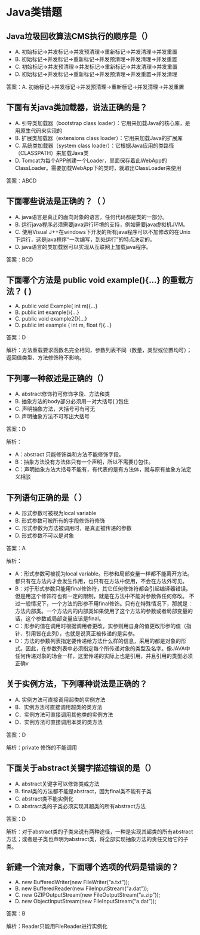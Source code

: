 # Java类错题

## Java垃圾回收算法CMS执行的顺序是（）
- A. 初始标记->并发标记->并发预清理->重新标记->并发清理->并发重置 
- B. 初始标记->并发标记->重新标记->并发预清理->并发清理->并发重置
- C. 初始标记->并发预清理->并发标记->重新标记->并发清理->并发重置
- D. 初始标记->并发标记->重新标记->并发预清理->并发重置->并发清理

答案：A. 初始标记->并发标记->并发预清理->重新标记->并发清理->并发重置 

## 下面有关java类加载器，说法正确的是？
- A. 引导类加载器（bootstrap class loader）：它用来加载Java的核心库，是用原生代码来实现的
- B. 扩展类加载器（extensions class loader）：它用来加载Java的扩展库
- C. 系统类加载器（system class loader）：它根据Java应用的类路径（CLASSPATH）来加载Java类
- D. Tomcat为每个APP创建一个Loader，里面保存着此WebApp的ClassLoader。需要加载WebApp下的类时，就取出ClassLoader来使用

答案：ABCD

## 下面哪些说法是正确的？（ ）
- A. java语言是真正的面向对象的语言，任何代码都是类的一部分。
- B. 运行java程序必须需要java运行环境的支持，例如需要java虚拟机JVM。
- C. 使用Visual J++在windows下开发的所有java程序可以不加修改的在Unix下运行，这是java程序“一次编写，到处运行”的特点决定的。
- D. java语言的类加载器可以实现从互联网上加载java程序。

答案：BCD

## 下面哪个方法是 public void  example(){...} 的重载方法？ ( )
- A. public void Example( int m){...}
- B. public int example(){...}
- C. public void example2(){...}
- D. public int example ( int m, float f){...}

答案：D

解析：方法重载要求函数名完全相同，参数列表不同（数量，类型或位置均可）；返回值类型、方法修饰符不影响。

## 下列哪一种叙述是正确的（）
- A. abstract修饰符可修饰字段、方法和类
- B. 抽象方法的body部分必须用一对大括号{ }包住
- C. 声明抽象方法，大括号可有可无
- D. 声明抽象方法不可写出大括号

答案：D

解析：
- A：abstract 只能修饰类和方法不能修饰字段。
- B：抽象方法没有方法体只有一个声明，所以不需要{}包住。
- C：声明抽象方法大括号不能有，有代表的是有方法体，就与原有抽象方法定义相驳

## 下列语句正确的是（ ）
- A. 形式参数可被视为local variable
- B. 形式参数可被所有的字段修饰符修饰
- C. 形式参数为方法被调用时，是真正被传递的参数
- D. 形式参数不可以是对象

答案：A

解析：
- A：形式参数可被视为local variable。形参和局部变量一样都不能离开方法。都只有在方法内才会发生作用，也只有在方法中使用，不会在方法外可见。
- B：对于形式参数只能用final修饰符，其它任何修饰符都会引起编译器错误。但是用这个修饰符也有一定的限制，就是在方法中不能对参数做任何修改。 不过一般情况下，一个方法的形参不用final修饰。只有在特殊情况下，那就是：方法内部类。一个方法内的内部类如果使用了这个方法的参数或者局部变量的话，这个参数或局部变量应该是final。 
- C：形参的值在调用时根据调用者更改，实参则用自身的值更改形参的值（指针、引用皆在此列），也就是说真正被传递的是实参。
- D：方法的参数列表指定要传递给方法什么样的信息，采用的都是对象的形式。因此，在参数列表中必须指定每个所传递对象的类型及名字。像JAVA中任何传递对象的场合一样，这里传递的实际上也是引用，并且引用的类型必须正确v

## 关于实例方法，下列哪种说法是正确的？
- A. 实例方法可直接调用超类的实例方法
- B．实例方法可直接调用超类的类方法
- C．实例方法可直接调用其他类的实例方法
- D．实例方法可直接调用本类的类方法

答案：D

解析：private 修饰的不能调用

## 下面关于abstract关键字描述错误的是（）
- A. abstract关键字可以修饰类或方法
- B. final类的方法都不能是abstract，因为final类不能有子类
- C. abstract类不能实例化
- D. abstract类的子类必须实现其超类的所有abstract方法

答案：D

解析：对于abstract类的子类来说有两种途径，一种是实现其超类的所有abstract方法；或者是子类也声明为abstract类，将全部实现抽象方法的责任交给它的子类。

## 新建一个流对象，下面哪个选项的代码是错误的？
- A. new BufferedWriter(new FileWriter(“a.txt”));
- B. new BufferedReader(new FileInputStream(“a.dat”));
- C. new GZIPOutputStream(new FileOutputStream(“a.zip”));
- D. new ObjectInputStream(new FileInputStream(“a.dat”));

答案：B

解析：Reader只能用FileReader进行实例化
